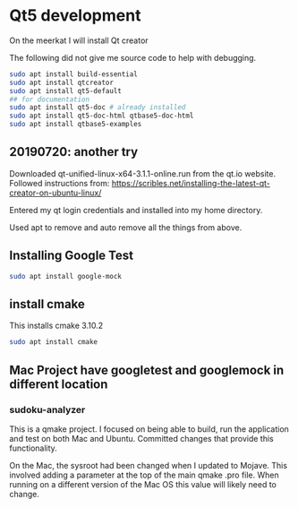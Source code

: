 # Qt5 development

On the meerkat I will install Qt creator

The following did not give me source code to help with debugging.

```bash
sudo apt install build-essential
sudo apt install qtcreator
sudo apt install qt5-default
## for documentation
sudo apt install qt5-doc # already installed
sudo apt install qt5-doc-html qtbase5-doc-html
sudo apt install qtbase5-examples
```

## 20190720: another try
Downloaded qt-unified-linux-x64-3.1.1-online.run from the qt.io website.
Followed instructions from: 
https://scribles.net/installing-the-latest-qt-creator-on-ubuntu-linux/

Entered my qt login credentials and installed into my home directory.

Used apt to remove and auto remove all the things from above.

## Installing Google Test

```bash
sudo apt install google-mock
```
## install cmake

This installs cmake 3.10.2
```bash
sudo apt install cmake
```

## Mac Project have googletest and googlemock in different location
### sudoku-analyzer
This is a qmake project. I focused on being able to build, run the application
and test on both Mac and Ubuntu. Committed changes that provide this
functionality.

On the Mac, the sysroot had been changed when I updated to Mojave. This involved
adding a parameter at the top of the main qmake .pro file. When running on a
different version of the Mac OS this value will likely need to change.

